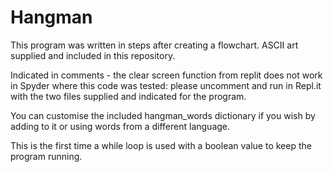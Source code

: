 # Hangman
This program was written in steps after creating a flowchart. ASCII art supplied and included in this repository.

Indicated in comments - the clear screen function from replit does not work in Spyder where this code was tested: please uncomment and run in Repl.it with the two files supplied and indicated for the program.

You can customise the included hangman_words dictionary if you wish by adding to it or using words from a different language.

This is the first time a while loop is used with a boolean value to keep the program running.
